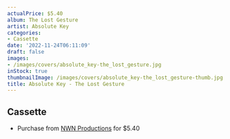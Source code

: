 ```yaml
---
actualPrice: $5.40
album: The Lost Gesture
artist: Absolute Key
categories:
- Cassette
date: '2022-11-24T06:11:09'
draft: false
images:
- /images/covers/absolute_key-the_lost_gesture.jpg
inStock: true
thumbnailImage: /images/covers/absolute_key-the_lost_gesture-thumb.jpg
title: Absolute Key - The Lost Gesture
---
```


## Cassette
* Purchase from [NWN Productions](http://shop.nwnprod.com/index.php?route=product/product&path=73&product_id=6684&sort=pd.name&order=ASC) for $5.40
